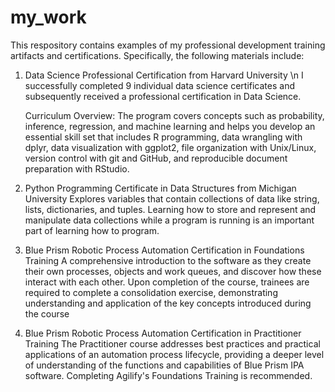 # my_work
This respository contains examples of my professional development training artifacts and certifications. 
Specifically, the following materials include:

1. Data Science Professional Certification from Harvard University \n
   I successfully completed 9 individual data science certificates and subsequently received a professional certification in Data Science.
   
   Curriculum Overview:
   The program covers concepts such as probability, inference, regression, and machine learning and helps you develop an essential skill set that includes R programming, data wrangling with dplyr, data visualization with ggplot2, file organization with Unix/Linux, version control with git and GitHub, and reproducible document preparation with RStudio.

2. Python Programming Certificate in Data Structures from Michigan University
   Explores variables that contain collections of data like string, lists, dictionaries, and tuples. Learning how to store and represent and manipulate data collections while a program is running is an important part of learning how to program.

3. Blue Prism Robotic Process Automation Certification in Foundations Training
   A comprehensive introduction to the software as they create their own processes, objects and work queues, and discover how these interact with each other. Upon completion of the course, trainees are required to complete a consolidation exercise, demonstrating understanding and application of the key concepts introduced during the course

4. Blue Prism Robotic Process Automation Certification in Practitioner Training
   The Practitioner course addresses best practices and practical applications of an automation process lifecycle, providing a deeper level of understanding of the functions and capabilities of Blue Prism IPA software. Completing Agilify's Foundations Training is recommended.
